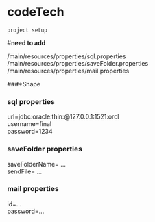 # codeTech

    project setup

#**need to add**


/main/resources/properties/sql.properties
/main/resources/properties/saveFolder.properties
/main/resources/properties/mail.properties

###*Shape

### sql properties
url=jdbc:oracle:thin:@127.0.0.1:1521:orcl   
username=final   
password=1234


### saveFolder properties
saveFolderName= ...      
sendFile= ...


### mail properties
id=...   
password=...